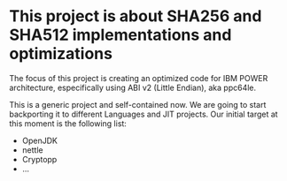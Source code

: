 # This project is about SHA256 and SHA512 implementations and optimizations

The focus of this project is creating an optimized code for IBM POWER
architecture, especifically using ABI v2 (Little Endian), aka ppc64le.

This is a generic project and self-contained now. We are going to start
backporting it to different Languages and JIT projects. Our initial
target at this moment is the following list:

 - OpenJDK
 - nettle
 - Cryptopp
 - ...

